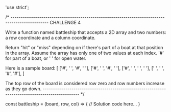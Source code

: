 'use strict';

/* ------------------------------------------------------------------------------------------------
CHALLENGE 4

Write a function named battleship that accepts a 2D array and two numbers: a row coordinate and a column coordinate.

Return "hit" or "miss" depending on if there's part of a boat at that position in the array. Assume the array has only one of two values at each index. '#' for part of a boat, or ' ' for open water.

Here is a sample board:
[
  ['#', ' ', '#', ' '],
  ['#', ' ', '#', ' '],
  ['#', ' ', ' ', ' '],
  [' ', ' ', '#', '#'],
]

The top row of the board is considered row zero and row numbers increase as they go down.
------------------------------------------------------------------------------------------------ */

const battleship = (board, row, col) => {
  //  Solution code here...
}